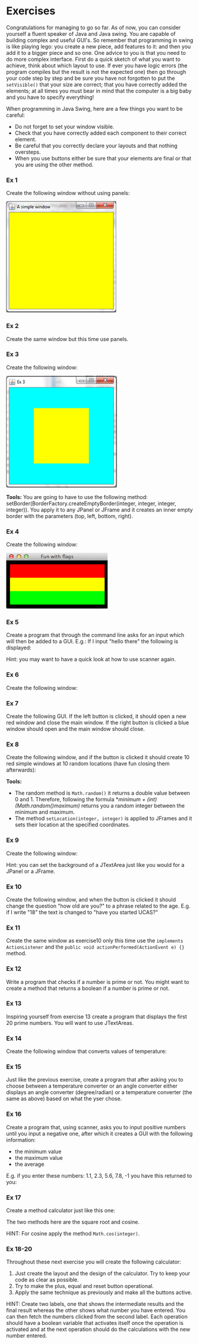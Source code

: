 Exercises
===
Congratulations for managing to go so far.  As of now, you can consider yourself a fluent speaker of Java and Java swing. You are capable of building complex and useful GUI's. So remember that programming in swing is like playing lego: you create a new piece, add features to it: and then you add it to a bigger piece and so one. One advice to you is that you need to do more complex interface.  First do a quick sketch of what you want to achieve, think about which layout to use. If ever you have logic errors (the program compiles but the result is not the expected one) then go through your code step by step and be sure you have not forgotten to put the `setVisible()` that your size are correct; that you have correctly added the elements; at all times you must bear in mind that the computer is a big baby and you have to specify everything!


When programming in Java Swing, here are a few things you want to be careful:
- Do not forget to set your window visible.
- Check that you have correctly added each component to their correct element.
- Be careful that you correctly declare your layouts and that nothing oversteps.
- When you use buttons either be sure that your elements are final or that you are using the other method.

### Ex 1
Create the following window without using panels:

![Exercise 1](../Images/ex_1.png)

### Ex 2 
Create the same window but this time use panels.

### Ex 3
Create the following window:

![Exercise 3](../Images/ex_3.png)

**Tools:** 
You are going to have to use the following method:
setBorder(BorderFactory.createEmptyBorder(integer, integer, integer, integer)). You apply it to any JPanel or JFrame and it creates an inner empty border with the parameters (top, left, bottom, right).

### Ex 4
Create the following window:

![Exercise 3](../Images/ex_4.png)

### Ex 5
Create a program that through the command line asks for an input which will then be added to a GUI. E.g.: If I input "hello there" the following is displayed:

Hint: you may want to have a quick look at how to use scanner again.

### Ex 6
Create the following window:

### Ex 7
Create the following GUI. If the left button is clicked, it should open a new red window and 
close the main window. If the right button is clicked a blue window should open and the main window should close.

### Ex 8
Create the following window, and if the button is clicked it should create 10 red simple windows at 10 random locations (have fun closing them afterwards):

**Tools:**
- The random method is `Math.random()` it returns a double value between 0 and 1. Therefore, following the formula **minimum + (int)(Math.random()*maximum)** returns you a random integer between the minimum and maximum.
- The method `setLocation(integer, integer)` is applied to JFrames and it sets their location at the specified coordinates.

### Ex 9
Create the following window:

Hint: you can set the background of a JTextArea just like you would for a JPanel or a JFrame.

### Ex 10
Create the following window, and when the button is clicked it should change the question "how old are you?" to a phrase related to the age. E.g. if I write "18" the text is changed to "have you started UCAS?"

### Ex 11
Create the same window as exercise10 only this time use the `implements ActionListener` and the `public void actionPerformed(ActionEvent e) {}` method.

### Ex 12
Write a program that checks if a number is prime or not. You might want to create a method that returns a boolean if a number is prime or not.

### Ex 13
Inspiring yourself from exercise 13 create a program that displays the first 20 prime numbers. You will want to use JTextAreas.

### Ex 14
Create the following window that converts values of temperature:

### Ex 15
Just like the previous exercise, create a program that after asking you to choose between a temperature converter or an angle converter either displays an angle converter (degree/radian) or a temperature converter (the same as above) based on what the yser chose.

### Ex 16
Create a program that, using scanner, asks you to input positive numbers until you input a negative one, after which it creates a GUI with the following information: 
- the minimum value 
- the maximum value 
- the average

E.g. if you enter these numbers: 1.1, 2.3, 5.6, 7.8, -1 you have this returned to you:

### Ex 17
Create a method calculator just like this one:

The two methods here are the square root and cosine.

HINT: For cosine apply the method `Math.cos(integer)`.

### Ex 18-20
Throughout these next exercise you will create the following calculator:

1. Just create the layout and the design of the calculator. Try to keep your code as 
clear as possible.
2. Try to make the plus, equal and reset button operational.
3. Apply the same technique as previously and make all the buttons active.

HINT: Create two labels, one that shows the intermediate results and the final result whereas the other shows what number you have entered. You can then fetch the numbers clicked from the second label. Each operation should have a boolean variable that activates itself once the operation is activated and at the next operation should do the calculations with the new number entered.
